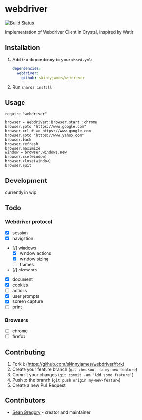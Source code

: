 # webdriver

[![Build Status](http://drone.skinnyjames.net/api/badges/skinnyjames/webdriver/status.svg)](http://drone.skinnyjames.net/skinnyjames/webdriver)

Implementation of Webdriver Client in Crystal, inspired by Watir

## Installation

1. Add the dependency to your `shard.yml`:

   ```yaml
   dependencies:
     webdriver:
       github: skinnyjames/webdriver
   ```

2. Run `shards install`

## Usage

```crystal
require "webdriver"

browser = Webdriver::Browser.start :chrome
browser.goto "https://www.google.com"
browser.url # => https://www.google.com
browser.goto "https://www.yahoo.com"
browser.back
browser.refresh
browser.maximize
window = browser.windows.new
browser.use(window)
browser.close(window)
browser.quit
```

## Development

currently in wip


## Todo
### Webdriver protocol
* [x] session
* [x] navigation
* [/] windows
  * [x] window actions
  * [x] window sizing
  * [ ] frames 
* [/] elements
* [X] document
* [X] cookies
* [ ] actions
* [X] user prompts
* [X] screen capture
* [ ] print

### Browsers
* [ ] chrome
* [ ] firefox

## Contributing

1. Fork it (<https://github.com/skinnyjames/webdriver/fork>)
2. Create your feature branch (`git checkout -b my-new-feature`)
3. Commit your changes (`git commit -am 'Add some feature'`)
4. Push to the branch (`git push origin my-new-feature`)
5. Create a new Pull Request

## Contributors

- [Sean Gregory](https://github.com/skinnyjames) - creator and maintainer
